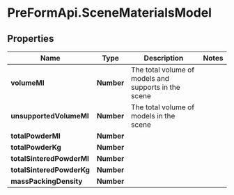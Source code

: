 # PreFormApi.SceneMaterialsModel

## Properties

Name | Type | Description | Notes
------------ | ------------- | ------------- | -------------
**volumeMl** | **Number** | The total volume of models and supports in the scene | 
**unsupportedVolumeMl** | **Number** | The total volume of models in the scene | 
**totalPowderMl** | **Number** |  | 
**totalPowderKg** | **Number** |  | 
**totalSinteredPowderMl** | **Number** |  | 
**totalSinteredPowderKg** | **Number** |  | 
**massPackingDensity** | **Number** |  | 


